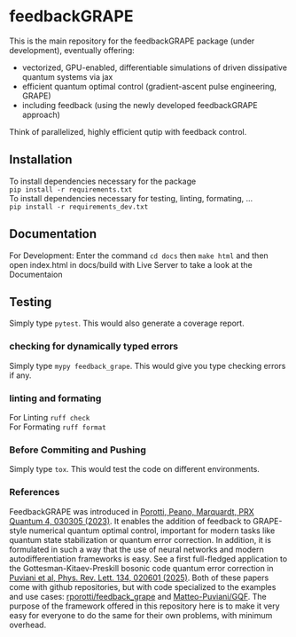 # feedbackGRAPE
This is the main repository for the feedbackGRAPE package (under development), eventually offering:

- vectorized, GPU-enabled, differentiable simulations of driven dissipative quantum systems via jax
- efficient quantum optimal control (gradient-ascent pulse engineering, GRAPE)
- including feedback (using the newly developed feedbackGRAPE approach)

Think of parallelized, highly efficient qutip with feedback control.

## Installation
To install dependencies necessary for the package <br>
`pip install -r requirements.txt` <br>
To install dependencies necessary for testing, linting, formating, ... <br>
`pip install -r requirements_dev.txt`

## Documentation
For Development: Enter the command `cd docs` then `make html` and then open index.html in docs/build with Live Server to take a look at the Documentaion

## Testing
Simply type `pytest`. This would also generate a coverage report.

### checking for dynamically typed errors
Simply type `mypy feedback_grape`. This would give you type checking errors if any.

### linting and formating
For Linting `ruff check` <br>
For Formating `ruff format` <br>

### Before Commiting and Pushing
Simply type `tox`. This would test the code on different environments.

### References

FeedbackGRAPE was introduced in <a href="https://journals.aps.org/prxquantum/abstract/10.1103/PRXQuantum.4.030305">Porotti, Peano, Marquardt, PRX Quantum 4, 030305 (2023)</a>. It enables the addition of feedback to GRAPE-style numerical quantum optimal control, important for modern tasks like quantum state stabilization or quantum error correction. In addition, it is formulated in such a way that the use of neural networks and modern autodifferentiation frameworks is easy. See a first full-fledged application to the Gottesman-Kitaev-Preskill bosonic code quantum error correction in <a href="https://journals.aps.org/prl/abstract/10.1103/PhysRevLett.134.020601">Puviani et al, Phys. Rev. Lett. 134, 020601 (2025)</a>. Both of these papers come with github repositories, but with code specialized to the examples and use cases: <a href="https://github.com/rporotti/feedback_grape">rporotti/feedback_grape</a> and <a href="https://github.com/Matteo-Puviani/GQF">Matteo-Puviani/GQF</a>. The purpose of the framework offered in this repository here is to make it very easy for everyone to do the same for their own problems, with minimum overhead.

